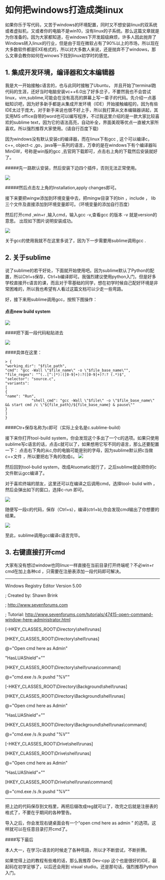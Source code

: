 # 如何把windows打造成类linux

如果你乐于写代码，又苦于windows的环境配置，同时又不想安装linux的双系统或者虚拟机，又或者你的电脑不是win10，没有linux的子系统。那么这篇文章就是为你准备的。因为大家都知道，在windows下开发超级麻烦，许多人因此抛弃了Windows转入linux的行业，但是由于现在微软占有了90%以上的市场，所以现在大多数软件都是EXE格式的，所以对大多数人来说，还是抛弃不了windows，那么文章会教你如何在winows下找到linux初学时的感觉。

## 1.   集成开发环境，编译器和文本编辑器
我是大一开始接触c语言的，也与此同时接触了Ubuntu， 并且开始了terminal跑代码的生涯，还好当时电脑安装vc++6.0出了好多岔子，不要然我也不会尝试linux，vim,sublime,可能会在没有高亮的屏幕上写一辈子的代码。先介绍一点基础知识吧，因为好多新手都是从集成开发环境（IDE）开始接触编程的，因为有些IDE太过于庞大，对于新手来说也很不好上手，所以我打算从文本编辑器讲起，其实用MS office自带的word也可以编写程序，不过我这里介绍的是一款大家比较喜欢的sublime text，因为它的语法高亮，自动补全，界面美观等优点一直被大家所喜欢。所以强烈推荐大家使用。(请自行百度下载)

因为windows没有默认安装c的编译器，而在linux下有gcc , 这个可以编译c，c++, object-c ,go，java等一系列的语言，万幸的是在windows下有个编译器叫MinGW，号称是win版的gcc ,去官网下载即可，点击右上角的下载然后安装就好了。

#####先一路默认安装，然后安装下边四个插件，否则无法正常使用。

![](http://upload-images.jianshu.io/upload_images/5415189-862266d2e175a723.jpg?imageMogr2/auto-orient/strip%7CimageView2/2/w/1240)

#####然后点击左上角的Installation,apply changes即可。

接下来要把wingw添加到环境变量中去，把mingw目录下的bin  ，include ， lib 三个文件及直接添加到环境变量即可。（环境变量的添加自行百度）


然后打开cmd ,win+r ,输入cmd，输入gcc -v,查看gcc 的版本 -v 就是version的意思。
出现如下图片说明安装成功。

![](http://upload-images.jianshu.io/upload_images/5415189-fc4ecda0c01ef42f.png?imageMogr2/auto-orient/strip%7CimageView2/2/w/1240)

关于gcc的使用我就不在这里多说了，因为下一步需要用sublime调用gcc .


## 2. 关于sublime

说了sublime的若干好处，下面就开始使用吧。因为sublime默认了Python的配置，所以Ctrl+s保存，Ctrl+b编译即可。我强烈建议使用python入门，但是好多学校直接开c语言的课，而且对于零基础的同学，想在初学时候自己配好环境是非常困难的，所以我也希望有人看过这篇文档可以少走一些弯路。

好，接下来用sublime调用gcc，按照下图操作：
#### 点击new build system

![](http://upload-images.jianshu.io/upload_images/5415189-864212e266fbea47.png?imageMogr2/auto-orient/strip%7CimageView2/2/w/1240)

####把下面一段代码粘贴进去

![](http://upload-images.jianshu.io/upload_images/5415189-60462fd60ffecec5.png?imageMogr2/auto-orient/strip%7CimageView2/2/w/1240)

####具体在这里：
```
> {
"working_dir": "$file_path",
"cmd": "gcc -Wall \"$file_name\" -o \"$file_base_name\"",
"file_regex": "^(..[^:]*):([0-9]+):?([0-9]+)?:? (.*)$",
"selector": "source.c",
"variants":
[
{
"name": "Run",
        	"shell_cmd": "gcc -Wall \"$file\" -o \"$file_base_name\" && start cmd /c \"${file_path}/${file_base_name} & pause\""
}
]
}

```
####Ctr+保存名称为c即可（实际上全名是c.sublime-build）



接下来你打开tool-build system，你会发现这个多出了一个c的选项。如果只使用sublime写c语言的话，点击c就可以了，如果想用它写不同的语言，那么还要配置一下：
点击右下角的从c,你的电脑可能是别的字母，因为sublime默认把c当做c++文件
，所以要把右下角的改成c。
![](http://upload-images.jianshu.io/upload_images/5415189-05798e49250598da.png?imageMogr2/auto-orient/strip%7CimageView2/2/w/1240)

然后回到tool-bulid  system，改成Atuomatic就行了，之后sublime就会把你的c文件默认gcc编译了。

对于喜欢终端的朋友，这里还可以在编译之后调用cmd，选择tool- bulid
with ，然后会弹出如下的窗口，选择c-run 即可。

![](http://upload-images.jianshu.io/upload_images/5415189-c31b9897358e8637.png?imageMogr2/auto-orient/strip%7CimageView2/2/w/1240)

随便写一段c的代码，保存（Ctrl+s），编译(ctrl+b),你会发现cmd输出了你想要的结果。

![](http://upload-images.jianshu.io/upload_images/5415189-139bb011772fa949.png?imageMogr2/auto-orient/strip%7CimageView2/2/w/1240)

至此，sublime调用gcc编译c语言完毕。

## 3. 右键直接打开cmd
大家有没有想过window也同linux一样直接在当前目录打开终端呢？不必win+r cmd在加上各种cd ，只需要在注册表添加一段代码即可解决。
***

Windows Registry Editor Version 5.00  
  
; Created by: Shawn Brink  
  
; http://www.sevenforums.com  
  
; Tutorial: http://www.sevenforums.com/tutorials/47415-open-command-window-here-administrator.html  
  
[-HKEY_CLASSES_ROOT\Directory\shell\runas]  
  
[HKEY_CLASSES_ROOT\Directory\shell\runas]  
  
@="Open cmd here as Admin"  
  
"HasLUAShield"=""  
  
[HKEY_CLASSES_ROOT\Directory\shell\runas\command]  
  
@="cmd.exe /s /k pushd \"%V\""  
  
[-HKEY_CLASSES_ROOT\Directory\Background\shell\runas]  
  
[HKEY_CLASSES_ROOT\Directory\Background\shell\runas]  
  
@="Open cmd here as Admin"  
  
"HasLUAShield"=""  
  
[HKEY_CLASSES_ROOT\Directory\Background\shell\runas\command]  
  
@="cmd.exe /s /k pushd \"%V\""  
  
[-HKEY_CLASSES_ROOT\Drive\shell\runas]  
  
[HKEY_CLASSES_ROOT\Drive\shell\runas]  
  
@="Open cmd here as Admin"  
  
"HasLUAShield"=""  
  
[HKEY_CLASSES_ROOT\Drive\shell\runas\command]  
  
@="cmd.exe /s /k pushd \"%V\""  
***

把上边的代码保存到文档里，再把后缀改成reg就可以了，改完之后就是注册表的格式了，不要在乎期间的各种警告。

导入之后，你会发现右键桌面会有一个“open cmd here as admin ” 的选项。这样就可以在任意目录打开cmd了。

####写下最后

本人大一，在学习c语言的时候走了各种弯路，所以才不断尝试，不断折腾。

如果觉得上边的教程有些难的话，那么我推荐 Dev-cpp  这个也是很好的IDE，最起码在初学足够了，以后还会用到 visual studio。还是那句话，强烈推荐Python入门。